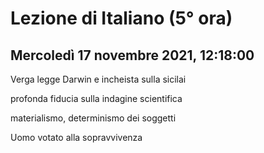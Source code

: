 # Lezione di Italiano (5° ora) 
## Mercoledì 17 novembre 2021, 12:18:00

Verga legge Darwin e incheista sulla sicilai

profonda fiducia sulla indagine scientifica

materialismo, determinismo dei soggetti

Uomo votato alla sopravvivenza


<!--stackedit_data:
eyJoaXN0b3J5IjpbLTU2NzE2NTIxNV19
-->
